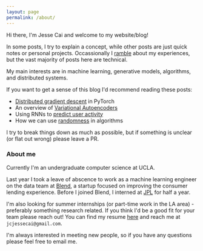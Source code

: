 ```yaml
---
layout: page
permalink: /about/
---
```


Hi there, I'm Jesse Cai and welcome to my website/blog!

In some posts, I try to explain a concept, while other posts are just quick notes or personal projects.
Occassionally I [ramble](/tags/#non-technical) about my experiences, but the vast majority of posts here are technical.

My main interests are in machine learning, generative models, algorithms, and distributed systems. 

If you want to get a sense of this blog I'd recommend reading these posts:
* [Distributed gradient descent](/Distbelief) in PyTorch
* An overview of [Variational Autoencoders](/Variational-Autoencoders)
* Using RNNs to [predict user activity](/Predicting-User-Submission)
* How we can use [randomness](/Randomness) in algorithms

I try to break things down as much as possible, but if something is unclear (or flat out wrong) please leave a PR.

### About me
Currently I'm an undergraduate computer science at UCLA.

Last year I took a leave of abscence to work as a machine learning engineer on the data team at [Blend](https://blend.com), a startup focused on improving the consumer lending experience.
Before I joined Blend, I interned at [JPL](https://www.jpl.nasa.gov/) for half a year.

I'm also looking for summer internships (or part-time work in the LA area) - preferably something research related. If you think I'd be a good fit for your team please reach out! You can find my resume [here](/resources/Jesse_Cai_Resume.pdf) and reach me at `jcjessecai@gmail.com`.

I'm always interested in meeting new people, so if you have any questions please feel free to email me. 
